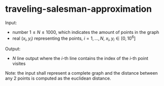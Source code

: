 # traveling-salesman-approximation
Input:
- number $1\le N\le1000$, which indicates the amount of points in the graph
- real $(x_{i},y_{i})$ representing the points, $i=1,...,N$, $x_{i},y_{i}\in[0,10^{6}]$

Output:
- $N$ line output where the $i$-th line contains the index of the $i$-th point visites

Note: the input shall represent a complete graph and the distance between any 2 points is computed as the euclidean distance.
